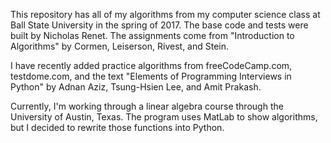 This repository has all of my algorithms from my computer science class at Ball State University in the spring of 2017. The base code and tests were built by Nicholas Renet. The assignments come from "Introduction to Algorithms" by Cormen, Leiserson, Rivest, and Stein.

I have recently added practice algorithms from freeCodeCamp.com, testdome.com, and the text "Elements of Programming Interviews in Python" by Adnan Aziz, Tsung-Hsien Lee, and Amit Prakash.

Currently, I'm working through a linear algebra course through the University of Austin, Texas. The program uses MatLab to show algorithms, but I decided to rewrite those functions into Python.
